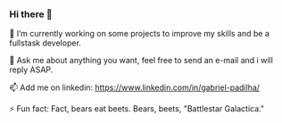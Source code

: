 ### Hi there 👋

<!--
**gabrielpadilh4/gabrielpadilh4** is a ✨ _special_ ✨ repository because its `README.md` (this file) appears on your GitHub profile.

Here are some ideas to get you started:

- 🔭 I’m currently working on ...
- 🌱 I’m currently learning ...
- 👯 I’m looking to collaborate on ...
- 🤔 I’m looking for help with ...
- 💬 Ask me about ...
- 📫 How to reach me: ...
- 😄 Pronouns: ...
- ⚡ Fun fact: ...
-->

🔭 I’m currently working on some projects to improve my skills and be a fullstask developer.

💬 Ask me about anything you want, feel free to send an e-mail and i will reply ASAP.

📫 Add me on linkedin: https://www.linkedin.com/in/gabriel-padilha/

⚡ Fun fact:  Fact, bears eat beets. Bears, beets, "Battlestar Galactica."
